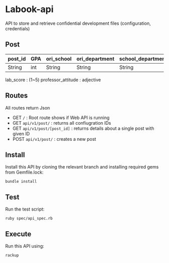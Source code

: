 # Labook-api
API to store and retrieve confidential development files (configuration, credentials)

## Post
| post_id | GPA | ori_school | ori_department | school_department | lab_score | professor_attitude |content|
| -------- | -------- | -------- | -------- | -------- | -------- | -------- | --- |
| String | int     | String     | String    | String   | String | String | String |

lab_score : (1~5)
professor_attitude : adjective

## Routes
All routes return Json

- GET `/` : Root route shows if Web API is running
- GET `api/v1/post/` : returns all confiugration IDs
- GET `api/v1/post/[post_id]` : returns details about a single post with given ID
- POST `api/v1/post/` : creates a new post

## Install
Install this API by cloning the relevant branch and installing required gems from Gemfile.lock:

```
bundle install
```

## Test
Run the test script:

```
ruby spec/api_spec.rb
```

## Execute
Run this API using:

```
rackup
```